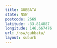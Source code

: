 ```yaml
---
title: GUBBATA
state: NSW
postcode: 2669
latitude: -33.814887
longitude: 146.667476
url: /nsw/gubbata/
layout: suburb
---
```

